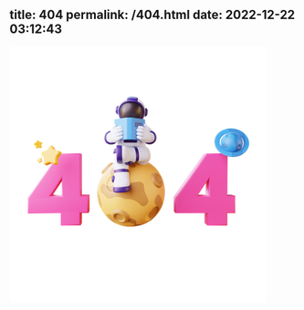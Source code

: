 title: 404
permalink: /404.html
date: 2022-12-22 03:12:43
---
<style>
.post-content{
    box-shadow: none !important;
    border: 0px solid transparent !important;
}
</style>
[![404.jpg](/files/images/404.webp)](https://borche.dev/)